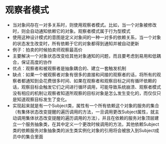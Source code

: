 # 观察者模式
- 当对象间存在一对多关系时，则使用观察者模式。比如，当一个对象被修改时，则会自动通知依赖它的对象。观察者模式属于行为型模式
- 使用这种设计模式的意图是定义对象间的一种一对多的依赖关系，当一个对象的状态发生改变时，所有依赖于它的对象都得到通知并被自动更新
- 例子：拍卖的时候拍卖师观察最高价
- 主要解决一个对象状态改变给其他对象通知的问题，而且要考虑到易用和低耦合，保证高度的协作
- 优点：观察者和被观察者是抽象耦合的、建立一套触发机制
- 缺点：如果一个被观察者对象有很多的直接和间接的观察者的话，将所有的观察者都通知到会花费很多时间、如果在观察者和观察目标之间有循环依赖的话，观察目标会触发它们之间进行循环调用，可能导致系统崩溃、观察者模式没有相应的机制让观察者知道所观察的目标对象是怎么发生变化的，而仅仅只是知道观察目标发生了变化。
- 实现起来就是有一个Subject类，属性有一个所有依赖这个对象的服务的集合（有集体状态改变提醒的遍历调用的方法，一旦调用更改Subject属性，就主动调用集体状态改变提醒的遍历调用的方法），并且在依赖的服务对象顶层建立一个服务抽象类，在其中定义一个更改时候调用的方法，其他依赖Subject类的依赖服务对象抽象类的派生类实例化对象的引用将会被放入到Subject成员中的集合里面